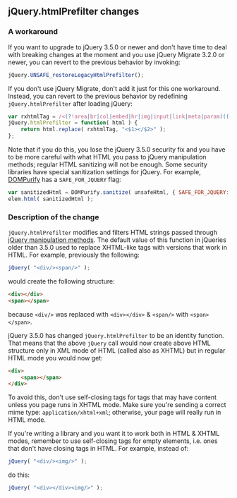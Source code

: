 <script>{
	"title": "jQuery Core 3.5 Upgrade Guide"
}</script>

## jQuery.htmlPrefilter changes

### A workaround

If you want to upgrade to jQuery 3.5.0 or newer and don't have time to deal with breaking changes at the moment and you use jQuery Migrate 3.2.0 or newer, you can revert to the previous behavior by invoking:
```js
jQuery.UNSAFE_restoreLegacyHtmlPrefilter();
```

If you don't use jQuery Migrate, don't add it just for this one workaround. Instead, you can revert to the previous behavior by redefining `jQuery.htmlPrefilter` after loading jQuery:
```js
var rxhtmlTag = /<(?!area|br|col|embed|hr|img|input|link|meta|param)(([a-z][^\/\0>\x20\t\r\n\f]*)[^>]*)\/>/gi;
jQuery.htmlPrefilter = function( html ) {
	return html.replace( rxhtmlTag, "<$1></$2>" );
};
```

Note that if you do this, you lose the jQuery 3.5.0 security fix and you have to be more careful with what HTML you pass to jQuery manipulation methods; regular HTML sanitizing will not be enough. Some security libraries have special sanitization settings for jQuery. For example, [DOMPurify](https://github.com/cure53/DOMPurify) has a `SAFE_FOR_JQUERY` flag:
```js
var sanitizedHtml = DOMPurify.sanitize( unsafeHtml, { SAFE_FOR_JQUERY: true } );
elem.html( sanitizedHtml );
```

### Description of the change

`jQuery.htmlPrefilter` modifies and filters HTML strings passed through [jQuery manipulation methods](/category/manipulation/). The default value of this function in jQueries older than 3.5.0 used to replace XHTML-like tags with versions that work in HTML. For example, previously the following:
```js
jQuery( "<div/><span/>" );
```
would create the following structure:
```html
<div></div>
<span></span>
```
because `<div/>` was replaced with `<div></div>` & `<span/>` with `<span></span>`.

jQuery 3.5.0 has changed `jQuery.htmlPrefilter` to be an identity function. That means that the above `jQuery` call would now create above HTML structure only in XML mode of HTML (called also as XHTML) but in regular HTML mode you would now get:
```html
<div>
	<span></span>
</div>
```

To avoid this, don't use self-closing tags for tags that may have content unless you page runs in XHTML mode. Make sure you're sending a correct mime type: `application/xhtml+xml`; otherwise, your page will really run in HTML mode. 

If you're writing a library and you want it to work both in HTML & XHTML modes, remember to use self-closing tags for empty elements, i.e. ones that don't have closing tags in HTML. For example, instead of:
```js
jQuery( "<div/><img/>" );
```
do this:
```js
jQuery( "<div></div><img/>" );
```
